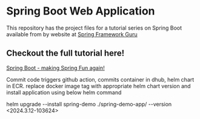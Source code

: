 # Spring Boot Web Application
This repository has the project files for a tutorial series on Spring Boot available from by website at [Spring Framework Guru](https://springframework.guru)

## Checkout the full tutorial here!
[Spring Boot - making Spring Fun again!](https://springframework.guru/spring-boot-web-application-part-1-spring-initializr/)

Commit code triggers github action, commits container in dhub, helm chart in ECR.
replace docker image tag with appropriate helm chart version and install application using below helm command 

helm upgrade --install spring-demo ./spring-demo-app/ --version <2024.3.12-103624>
